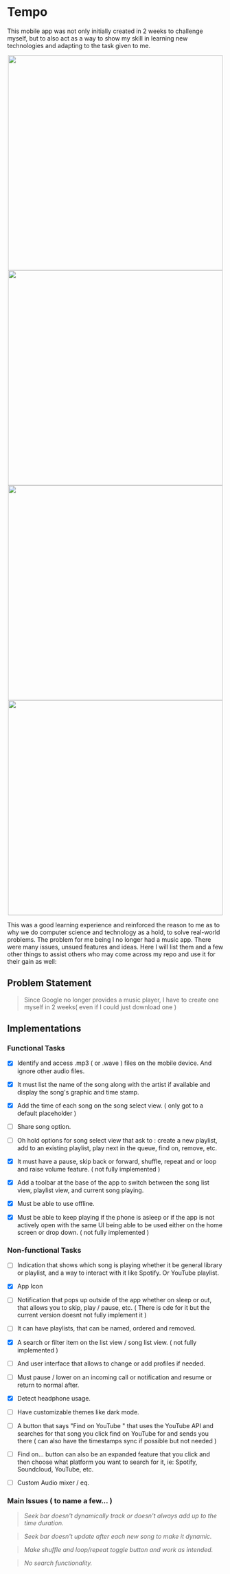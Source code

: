 # Tempo

This mobile app was not only initially created in 2 weeks to challenge myself, but to also act as a way to show my skill in learning new technologies and adapting to the task given to me.

<p align="middle">
  <img src="https://github.com/ZeroDayz77/My-Music-App-Tempo-/assets/22108801/b4b04043-1929-404b-8be2-98ef1aa669a2" width="500" />
  <img src="https://github.com/ZeroDayz77/My-Music-App-Tempo-/assets/22108801/742678c1-f8d8-43b4-a5a4-7f3d316a6299" width="500" /> 
  <img src="https://github.com/ZeroDayz77/My-Music-App-Tempo-/assets/22108801/943478be-2b95-4ee0-8e40-6f5c4e51e09d" width="500" />
  <img src="https://github.com/ZeroDayz77/My-Music-App-Tempo-/assets/22108801/5e09fe88-ff1c-4d8c-9084-b07c6a6a87f3" width="500" />
</p>

This was a good learning experience and reinforced the reason to me as to why we do computer science and technology as a hold, to solve real-world problems. The problem for me being I no longer had a music app. There were many issues, unsued features and ideas. Here I will list them and a few other things to assist others who may come across my repo and use it for their gain as well:

## **Problem Statement**

> Since Google no longer provides a music player, I have to create one myself in 2 weeks( even if I could just download one )

## **Implementations**

### **Functional Tasks**

- [x] Identify and access .mp3 ( or .wave ) files on the mobile device. And ignore other audio files.

- [x] It must list the name of the song along with the artist if available and display the song's graphic and time stamp.

- [x] Add the time of each song on the song select view. ( only got to a default placeholder )

- [ ] Share song option.

- [ ] Oh hold options for song select view that ask to : create a new playlist, add to an existing playlist, play next in the queue, find on, remove, etc.

- [x] It must have a pause, skip back or forward, shuffle, repeat and or loop and raise volume feature. ( not fully implemented )

- [x] Add a toolbar at the base of the app to switch between the song list view, playlist view, and current song playing.

- [x] Must be able to use offline.

- [x] Must be able to keep playing if the phone is asleep or if the app is not actively open with the same UI being able to be used either on the home screen or drop down. ( not fully implemented )

### **Non-functional Tasks**

- [ ] Indication that shows which song is playing whether it be general library or playlist, and a way to interact with it like Spotify. Or YouTube playlist.

- [x] App Icon

- [ ] Notification that pops up outside of the app whether on sleep or out, that allows you to skip, play / pause, etc. ( There is cde for it but the current version doesnt not fully implement it )

- [ ] It can have playlists, that can be named, ordered and removed.

- [x] A search or filter item on the list view / song list view. ( not fully implemented )

- [ ] And user interface that allows to change or add profiles if needed.

- [ ] Must pause / lower on an incoming call or notification and resume or return to normal after.

- [x] Detect headphone usage.

- [ ] Have customizable themes like dark mode.

- [ ] A button that says "Find on YouTube " that uses the YouTube API and searches for that song you click find on YouTube for and sends you there ( can also have the timestamps sync if possible but not needed )

- [ ] Find on... button can also be an expanded feature that you click and then choose what platform you want to search for it, ie: Spotify, Soundcloud, YouTube, etc.

- [ ] Custom Audio mixer / eq.

### **Main Issues** ( to name a few... )

> _Seek bar doesn't dynamically track or doesn't always add up to the time duration._

> _Seek bar doesn't update after each new song to make it dynamic._

> _Make shuffle and loop/repeat toggle button and work as intended._

> _No search functionality._
